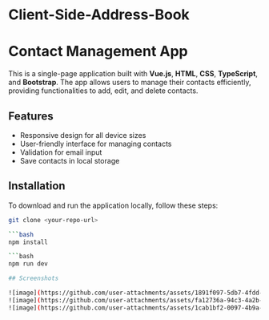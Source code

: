 # Client-Side-Address-Book
# Contact Management App

This is a single-page application built with **Vue.js**, **HTML**, **CSS**, **TypeScript**, and **Bootstrap**. The app allows users to manage their contacts efficiently, providing functionalities to add, edit, and delete contacts.

## Features
- Responsive design for all device sizes
- User-friendly interface for managing contacts
- Validation for email input
- Save contacts in local storage

## Installation

To download and run the application locally, follow these steps:


   ```bash
   git clone <your-repo-url>

   ```bash
   npm install

   ```bash
   npm run dev

 ## Screenshots

![image](https://github.com/user-attachments/assets/1891f097-5db7-4fdd-bd90-dc1b8517290e)
![image](https://github.com/user-attachments/assets/fa12736a-94c3-4a2b-a974-7c9b14fc34d6)
![image](https://github.com/user-attachments/assets/1cab1bf2-0097-4b9a-b8a3-757fba980bea)





